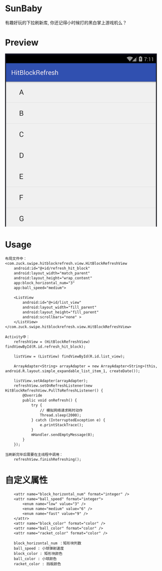 # SunBaby
有趣好玩的下拉刷新库, 你还记得小时候打的黑白掌上游戏机么？

# Preview

<img src="preview/HitBlockRefresh.gif"/>

# Usage

    布局文件中：
    <com.zuck.swipe.hitblockrefresh.view.HitBlockRefreshView
        android:id="@+id/refresh_hit_block"
        android:layout_width="match_parent"
        android:layout_height="wrap_content"
        app:block_horizontal_num="3"
        app:ball_speed="medium">

        <ListView
            android:id="@+id/list_view"
            android:layout_width="fill_parent"
            android:layout_height="fill_parent"
            android:scrollbars="none" >
        </ListView>
    </com.zuck.swipe.hitblockrefresh.view.HitBlockRefreshView>

    Activity中：
        refreshView = (HitBlockRefreshView) findViewById(R.id.refresh_hit_block);

        listView = (ListView) findViewById(R.id.list_view);

        ArrayAdapter<String> arrayAdapter = new ArrayAdapter<String>(this, android.R.layout.simple_expandable_list_item_1, createDate());

        listView.setAdapter(arrayAdapter);
        refreshView.setOnRefreshListener(new HitBlockRefreshView.PullToRefreshListener() {
            @Override
            public void onRefresh() {
                try {
                    // 模拟网络请求耗时动作
                    Thread.sleep(2000);
                } catch (InterruptedException e) {
                    e.printStackTrace();
                }
                mHandler.sendEmptyMessage(0);
            }
        });

    当刷新完毕后需要在主线程中调用：
        refreshView.finishRefreshing();

# 自定义属性
        <attr name="block_horizontal_num" format="integer" />
        <attr name="ball_speed" format="integer">
            <enum name="low" value="3" />
            <enum name="medium" value="6" />
            <enum name="fast" value="9" />
        </attr>
        <attr name="block_color" format="color" />
        <attr name="ball_color" format="color" />
        <attr name="racket_color" format="color" />

        block_horizontal_num ：矩形块列数
        ball_speed : 小球弹射速度
        block_color : 矩形块颜色
        ball_color : 小球颜色
        racket_color : 挡板颜色

